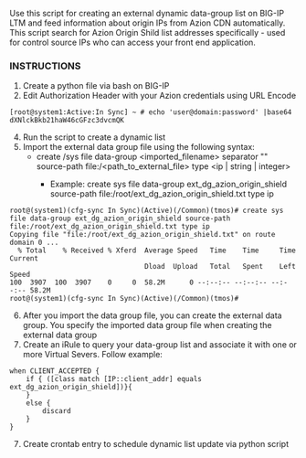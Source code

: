 Use this script for creating an external dynamic data-group list on BIG-IP LTM and feed information about origin IPs from Azion CDN automatically. This script search for Azion Origin Shild list addresses specifically - used for control source IPs who can access your front end application.

### INSTRUCTIONS ###

1. Create a python file via bash on BIG-IP
2. Edit Authorization Header with your Azion credentials using URL Encode
```
[root@system1:Active:In Sync] ~ # echo 'user@domain:password' |base64
dXNlckBkb21haW46cGFzc3dvcmQK
```
4. Run the script to create a dynamic list
5. Import the external data group file using the following syntax: 
    * create /sys file data-group <imported_filename> separator "<separator>" source-path file:/<path_to_external_file> type <ip | string | integer>
      * Example: create sys file data-group ext_dg_azion_origin_shield source-path file:/root/ext_dg_azion_origin_shield.txt type ip
```
root@(system1)(cfg-sync In Sync)(Active)(/Common)(tmos)# create sys file data-group ext_dg_azion_origin_shield source-path file:/root/ext_dg_azion_origin_shield.txt type ip 
Copying file "file:/root/ext_dg_azion_origin_shield.txt" on route domain 0 ...
  % Total    % Received % Xferd  Average Speed   Time    Time     Time  Current
                                 Dload  Upload   Total   Spent    Left  Speed
100  3907  100  3907    0     0  58.2M      0 --:--:-- --:--:-- --:--:-- 58.2M
root@(system1)(cfg-sync In Sync)(Active)(/Common)(tmos)# 
```
6. After you import the data group file, you can create the external data group. You specify the imported data group file when creating the external data group
7. Create an iRule to query your data-group list and associate it with one or more Virtual Severs. Follow example:
```
when CLIENT_ACCEPTED {
    if { ([class match [IP::client_addr] equals ext_dg_azion_origin_shield])}{
    } 
    else {
	    discard
    }
}
```

7. Create crontab entry to schedule dynamic list update via python script
